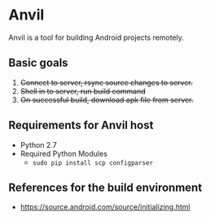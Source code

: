 # Anvil

Anvil is a tool for building Android projects remotely.

## Basic goals

  1. ~~Connect to server, rsync source changes to server.~~
  2. ~~Shell in to server, run build command~~
  3. ~~On successful build, download apk file from server.~~

## Requirements for Anvil host

  * Python 2.7
  * Required Python Modules
    * `sudo pip install scp configparser`

## References for the build environment

 * https://source.android.com/source/initializing.html
